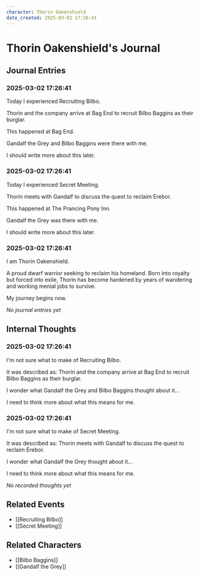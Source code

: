 ```yaml
---
character: Thorin Oakenshield
date_created: 2025-03-02 17:26:41
---
```


# Thorin Oakenshield's Journal

## Journal Entries
### 2025-03-02 17:26:41

Today I experienced Recruiting Bilbo.

Thorin and the company arrive at Bag End to recruit Bilbo Baggins as their burglar.

This happened at Bag End.

Gandalf the Grey and Bilbo Baggins were there with me.

I should write more about this later.

### 2025-03-02 17:26:41

Today I experienced Secret Meeting.

Thorin meets with Gandalf to discuss the quest to reclaim Erebor.

This happened at The Prancing Pony Inn.

Gandalf the Grey was there with me.

I should write more about this later.

### 2025-03-02 17:26:41

I am Thorin Oakenshield.

A proud dwarf warrior seeking to reclaim his homeland. Born into royalty but forced into exile, Thorin has become hardened by years of wandering and working menial jobs to survive.

My journey begins now.


*No journal entries yet*

## Internal Thoughts
### 2025-03-02 17:26:41

I'm not sure what to make of Recruiting Bilbo.

It was described as: Thorin and the company arrive at Bag End to recruit Bilbo Baggins as their burglar.

I wonder what Gandalf the Grey and Bilbo Baggins thought about it...

I need to think more about what this means for me.

### 2025-03-02 17:26:41

I'm not sure what to make of Secret Meeting.

It was described as: Thorin meets with Gandalf to discuss the quest to reclaim Erebor.

I wonder what Gandalf the Grey thought about it...

I need to think more about what this means for me.


*No recorded thoughts yet*

## Related Events
- [[Recruiting Bilbo]]
- [[Secret Meeting]]

## Related Characters
- [[Bilbo Baggins]]
- [[Gandalf the Grey]]
